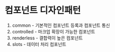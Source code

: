 # 컴포넌트 디자인패턴

1. common - 기본적인 컴포넌트 등록과 컴포넌트 통신
2. controlled - 마크업 확장이 가능한 컴포넌트
3. renderless - 결합력이 높은 컴포넌트
4. slots - 데이터 처리 컴포넌트 